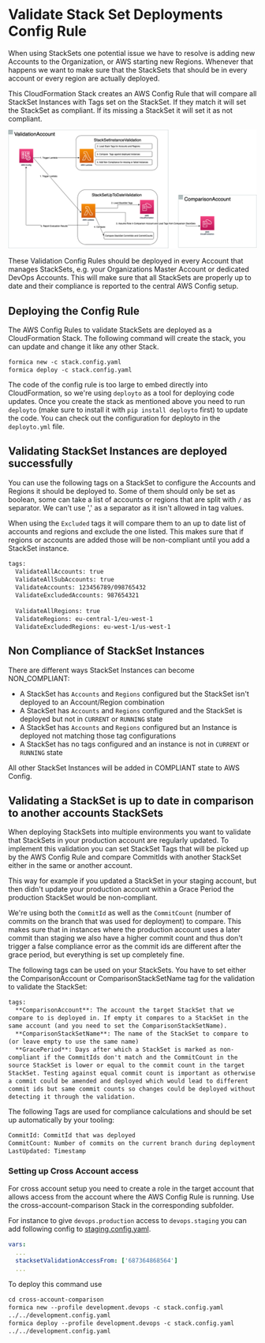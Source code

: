 # Validate Stack Set Deployments Config Rule

When using StackSets one potential issue we have to resolve is adding new Accounts to the Organization, or AWS starting new Regions. Whenever that happens we want to make sure that the StackSets that should be in every account or every region are actually deployed.

This CloudFormation Stack creates an AWS Config Rule that will compare all StackSet Instances with Tags set on the StackSet. If they match it will set the StackSet as compliant. If its missing a StackSet it will set it as not compliant.

![Validation Workflow](StackSetValidation.png)

These Validation Config Rules should be deployed in every Account that manages StackSets, e.g. your Organizations Master Account or dedicated DevOps Accounts. This will make sure that all StackSets are properly up to date and their compliance is reported to the central AWS Config setup.

## Deploying the Config Rule

The AWS Config Rules to validate StackSets are deployed as a CloudFormation Stack.
The following command will create the stack, you can update and change it like any other Stack.

```
formica new -c stack.config.yaml
formica deploy -c stack.config.yaml
```

The code of the config rule is too large to embed directly into CloudFormation, so we're using `deployto` as a tool for deploying code updates. Once you create the stack as mentioned above you need to run `deployto` (make sure to install it with `pip install deployto` first) to update the code. You can check out the configuration for deployto in the `deployto.yml` file.

## Validating StackSet Instances are deployed successfully

You can use the following tags on a StackSet to configure the Accounts
and Regions it should be deployed to. Some of them should only be set
as boolean, some can take a list of accounts or regions that are
split with `/` as separator. We can't use ',' as a separator as it isn't
allowed in tag values.

When using the `Excluded` tags it will compare them to an up to date
list of accounts and regions and exclude the one listed. This makes
sure that if regions or accounts are added those will be non-compliant
until you add a StackSet instance.

```
tags:
  ValidateAllAccounts: true
  ValidateAllSubAccounts: true
  ValidateAccounts: 123456789/098765432
  ValidateExcludedAccounts: 987654321

  ValidateAllRegions: true
  ValidateRegions: eu-central-1/eu-west-1
  ValidateExcludedRegions: eu-west-1/us-west-1
```

## Non Compliance of StackSet Instances

There are different ways StackSet Instances can become NON_COMPLIANT:

* A StackSet has `Accounts` and `Regions` configured but the StackSet isn't deployed to an Account/Region combination
* A StackSet has `Accounts` and `Regions` configured and the StackSet is deployed but not in `CURRENT` or `RUNNING` state
* A StackSet has `Accounts` and `Regions` configured but an Instance is deployed not matching those tag configurations
* A StackSet has no tags configured and an instance is not in `CURRENT` or `RUNNING` state

All other StackSet Instances will be added in COMPLIANT state to AWS Config.

## Validating a StackSet is up to date in comparison to another accounts StackSets

When deploying StackSets into multiple environments you want to validate
that StackSets in your production account are regularly updated. To implement
this validation you can set StackSet Tags that will be picked up by the AWS Config
Rule and compare CommitIds with another StackSet either in the same or another account.

This way for example if you updated a StackSet in your staging account, but then didn't
update your production account within a Grace Period the production StackSet would
be non-compliant.

We're using both the `CommitId` as well as the `CommitCount` (number of commits on the branch
that was used for deployment) to compare. This makes sure that in instances where
the production account uses a later commit than staging we also have a higher commit count
and thus don't trigger a false compliance error as the commit ids are different after
the grace period, but everything is set up completely fine.

The following tags can be used on your StackSets. You have to set either the ComparisonAccount or ComparisonStackSetName tag
for the validation to validate the StackSet:

```
tags:
  **ComparisonAccount**: The account the target StackSet that we compare to is deployed in. If empty it compares to a StackSet in the same account (and you need to set the ComparisonStackSetName).
  **ComparisonStackSetName**: The name of the StackSet to compare to (or leave empty to use the same name)
  **GracePeriod**: Days after which a StackSet is marked as non-compliant if the CommitIds don't match and the CommitCount in the source StackSet is lower or equal to the commit count in the target StackSet. Testing against equal commit count is important as otherwise a commit could be amended and deployed which would lead to different commit ids but same commit counts so changes could be deployed without detecting it through the validation.
```

The following Tags are used for compliance calculations and should be set up automatically by your tooling:

```
CommitId: CommitId that was deployed
CommitCount: Number of commits on the current branch during deployment
LastUpdated: Timestamp
```

### Setting up Cross Account access

For cross account setup you need to create a role in the target account that allows access from the account where the AWS Config Rule is running. Use the cross-account-comparison Stack in the corresponding subfolder.

For instance to give `devops.production` access to `devops.staging` you can add following config to [staging.config.yaml](../staging.config.yaml).

```yaml
vars:
  ...
  stacksetValidationAccessFrom: ['687364868564']
  ...
```

To deploy this command use

```
cd cross-account-comparison
formica new --profile development.devops -c stack.config.yaml ../../development.config.yaml
formica deploy --profile development.devops -c stack.config.yaml ../../development.config.yaml
```
